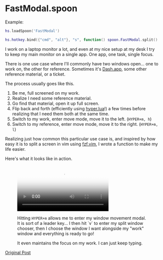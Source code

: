 # FastModal.spoon

Example:
```lua
hs.loadSpoon('FastModal')

hs.hotkey.bind({"cmd", "alt"}, "s", function() spoon.FastModal.split() end)
```

I work on a laptop monitor a lot, and even at my nice setup at my desk I try to keep my main monitor on a single app. One app, one task, single focus.

There is one use case where I'll commonly have two windows open… one to work on, the other for reference. Sometimes it's [Dash.app](https://kapeli.com/dash), some other reference material, or a ticket.

The process usually goes like this.

1. Be me, full screened on my work.
2. Realize I need some reference material.
3. Go find that material, open it up full screen.
4. Flip back and forth (efficiently using [hyper.lua](/articles/2020/06/08/hammerspoon-a-better-better-hyper-key/)!) a few times before realizing that I need them both at the same time.
5. Switch to my work, enter move mode, move it to the left. (`HYPER+m, h`)
6. Switch to my reference, enter move mode, move it to the right. (`HYPER+m, l`)

Realizing just how common this particular use case is, and inspired by how easy it is to split a screen in vim using [fzf.vim](https://github.com/junegunn/fzf.vim), I wrote a function to make my life easier.

Here's what it looks like in action.

<figure>
  <video src="http://evantravers.com/images/articles/2020/06/split.mov"
         controls=controls
         poster="http://evantravers.com/images/articles/2020/06/split.png"></video>
  <figcaption>
    <p>Hitting <code>HYPER+m</code> allows me to enter my window movement modal. It is sort of a leader key... I then hit `v` to enter my split window chooser, then I choose the window I want alongside my "work" window and everything is ready to go!</p>
    <p>It even maintains the focus on my work. I can just keep typing.</p>
  </figcaption>
</figure>

[Original Post](http://evantravers.com/articles/2020/06/12/hammerspoon-handling-windows-and-layouts/#split-screen-easily)
